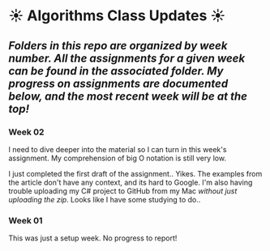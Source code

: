 # :sunny: Algorithms Class Updates :sunny:

## *Folders in this repo are organized by week number. All the assignments for a given week can be found in the associated folder. My progress on assignments are documented below, and the most recent week will be at the top!*

### Week 02
I need to dive deeper into the material so I can turn in this week's assignment. My comprehension of big O notation is still very low.

I just completed the first draft of the assignment.. Yikes. The examples from the article don't have any context, and its hard to Google. I'm also having trouble uploading my C# project to GitHub from my Mac *without just uploading the zip*. Looks like I have some studying to do..

### Week 01
This was just a setup week. No progress to report!